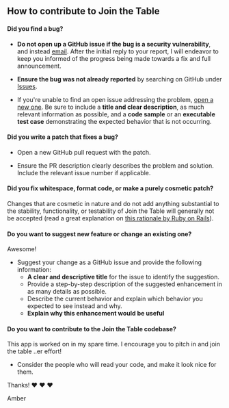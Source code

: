 ## How to contribute to Join the Table

#### **Did you find a bug?**

* **Do not open up a GitHub issue if the bug is a security vulnerability**, and instead  [email](mailto:hello@ambermjones.dev). After the initial reply to your report, I will endeavor to keep you informed of the progress being made towards a fix and full announcement. 

* **Ensure the bug was not already reported** by searching on GitHub under [Issues](https://github.com/amberjones/JoinTheTable-mobile/issues).

* If you're unable to find an open issue addressing the problem, [open a new one](https://github.com/amberjones/JoinTheTable-mobile/issues/new). Be sure to include a **title and clear description**, as much relevant information as possible, and a **code sample** or an **executable test case** demonstrating the expected behavior that is not occurring.

#### **Did you write a patch that fixes a bug?**

* Open a new GitHub pull request with the patch.

* Ensure the PR description clearly describes the problem and solution. Include the relevant issue number if applicable.


#### **Did you fix whitespace, format code, or make a purely cosmetic patch?**

Changes that are cosmetic in nature and do not add anything substantial to the stability, functionality, or testability of Join the Table will generally not be accepted (read a great explanation on [this rationale by Ruby on Rails](https://github.com/rails/rails/pull/13771#issuecomment-32746700)).

#### **Do you want to suggest new feature or change an existing one?**

Awesome! 
* Suggest your change as a GitHub issue and provide the following information:
  - **A clear and descriptive title** for the issue to identify the suggestion.
  - Provide a step-by-step description of the suggested enhancement in as many details as possible.
  - Describe the current behavior and explain which behavior you expected to see instead and why.
  - **Explain why this enhancement would be useful**

#### **Do you want to contribute to the Join the Table codebase?**

This app is worked on in my spare time. I encourage you to pitch in and join the table ..er effort!

* Consider the people who will read your code, and make it look nice for them.


Thanks! :heart: :heart: :heart:

Amber
